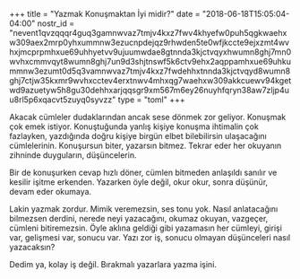 +++
title = "Yazmak Konuşmaktan İyi midir?"
date = "2018-06-18T15:05:04-04:00"
nostr_id = "nevent1qvzqqqr4guq3gamnwvaz7tmjv4kxz7fwv4khyefw0puh5qgkwaehxw309aex2mrp0yhxummnw3ezucnpdejqz9rhwden5te0wfjkccte9ejxzmt4wvhxjmcprpmhxue69uhhyetvv9ujuumwdae8gtnnda3kjctvqyxhwumn8ghj7mn0wvhxcmmvqyt8wumn8ghj7un9d3shjtnswf5k6ctv9ehx2aqppamhxue69uhkummnw3ezumt0d5q3vamnwvaz7tmjv4kxz7fwdehhxtnnda3kjctvqyd8wumn8ghj7ctjw35kxmr9wvhxcctev4erxtnwv4mhxqg7waehxw309akkcuewv94kgetwd9azuetyw5h8gu30dehhxarjqqsgr9xm567m6ey26nuyhfqryn38aw7zljp4uu8rl5p6xqacvt5zuyq0syvzz"
type = "toml"
+++

Akacak cümleler dudaklarından ancak sese dönmek zor geliyor. Konuşmak çok emek istiyor. Konuştuğunda yanlış kişiye konuşma ihtimalin çok fazlayken, yazdığında doğru kişiye birgün elbet bilebilirsin ulaşacağını cümlelerinin. Konuşursun biter, yazarsın bitmez. Tekrar eder her okuyanın zihninde duyguların, düşüncelerin.

Bir de konuşurken cevap hızlı döner, cümlen bitmeden anlaşıldı sanılır ve kesilir işitme erkenden. Yazarken öyle değil, okur okur, sonra düşünür, devam eder okumaya.

Lakin yazmak zordur. Mimik veremezsin, ses tonu yok. Nasıl anlatacağını bilmezsen derdini, nerede neyi yazacağını, okumaz okuyan, vazgeçer, cümleni bitiremezsin. Öyle aklına geldiği gibi yazamasın her cümleyi, girişi var, gelişmesi var, sonucu var. Yazı zor iş, sonucu olmayan düşünceleri nasıl yazacaksın?

Dedim ya, kolay iş değil. Bırakmalı yazarlara yazma işini.

